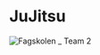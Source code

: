 # JuJitsu
![Fagskolen _ Team 2](https://github.com/stiantha/JuJitsu/assets/132207909/b9e1acda-f835-43fe-a66a-6e4555f94e41)
